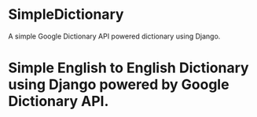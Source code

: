 # SimpleDictionary
A simple Google Dictionary API powered dictionary using Django.
<h1>
Simple English to English Dictionary using Django powered by Google Dictionary API.
</h1>
